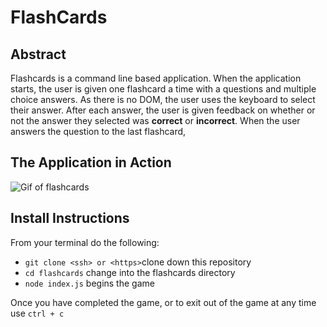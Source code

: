 # FlashCards

## Abstract
Flashcards is a command line based application. When the application starts, the user is given one flashcard a time with a questions and multiple choice answers. As there is no DOM, the user uses the keyboard to select their answer. After each answer, the user is given feedback on whether or not the answer they selected was **correct** or **incorrect**. When the user answers the question to the last flashcard, 

## The Application in Action

![Gif of flashcards](https://media.giphy.com/media/UWWWUaMuUYqYUbZyfZ/giphy.gif)

## Install Instructions

From your terminal do the following:
* `git clone <ssh> or <https>`clone down this repository
* `cd flashcards` change into the flashcards directory
* `node index.js` begins the game

Once you have completed the game, or to exit out of the game at any time use `ctrl + c`


